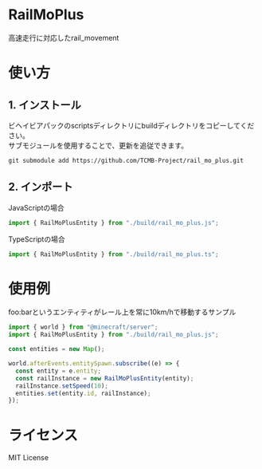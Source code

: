 # RailMoPlus
高速走行に対応したrail_movement

# 使い方
## 1. インストール
ビヘイビアパックのscriptsディレクトリにbuildディレクトリをコピーしてください。  
サブモジュールを使用することで、更新を追従できます。
```shell
git submodule add https://github.com/TCMB-Project/rail_mo_plus.git
```
## 2. インポート
JavaScriptの場合
```javascript
import { RailMoPlusEntity } from "./build/rail_mo_plus.js";
```
TypeScriptの場合
```typescript
import { RailMoPlusEntity } from "./build/rail_mo_plus.ts";
```

# 使用例
foo:barというエンティティがレール上を常に10km/hで移動するサンプル
```javascript
import { world } from "@minecraft/server";
import { RailMoPlusEntity } from "./build/rail_mo_plus.js";

const entities = new Map();

world.afterEvents.entitySpawn.subscribe((e) => {
  const entity = e.entity;
  const railInstance = new RailMoPlusEntity(entity);
  railInstance.setSpeed(10);
  entities.set(entity.id, railInstance);
});
```

# ライセンス
MIT License